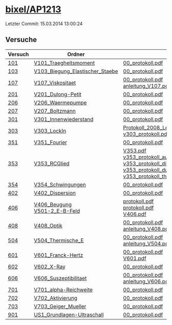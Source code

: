 # [bixel/AP1213](https://github.com/bixel/AP1213)

Letzter Commit: 15.03.2014 13:00:24

## Versuche

|        Versuch         |                                                                          Ordner                                                                           |                                                                                                                                                                                                                                                                                                                                                                                                                       PDFs                                                                                                                                                                                                                                                                                                                                                                                                                       |
|------------------------|-----------------------------------------------------------------------------------------------------------------------------------------------------------|--------------------------------------------------------------------------------------------------------------------------------------------------------------------------------------------------------------------------------------------------------------------------------------------------------------------------------------------------------------------------------------------------------------------------------------------------------------------------------------------------------------------------------------------------------------------------------------------------------------------------------------------------------------------------------------------------------------------------------------------------------------------------------------------------------------------------------------------------|
|[101](../../versuch/101)|[V101_Traegheitsmoment](https://github.com/bixel/AP1213/tree/master/V101_Traegheitsmoment)                                                                 |[00_protokoll.pdf](https://docs.google.com/viewer?url=https://raw.githubusercontent.com/bixel/AP1213/master/V101_Traegheitsmoment/00_protokoll.pdf)                                                                                                                                                                                                                                                                                                                                                                                                                                                                                                                                                                                                                                                                                               |
|[103](../../versuch/103)|[V103_Biegung_Elastischer_Staebe](https://github.com/bixel/AP1213/tree/master/V103_Biegung_Elastischer_Staebe)                                             |[00_protokoll.pdf](https://docs.google.com/viewer?url=https://raw.githubusercontent.com/bixel/AP1213/master/V103_Biegung_Elastischer_Staebe/00_protokoll.pdf)                                                                                                                                                                                                                                                                                                                                                                                                                                                                                                                                                                                                                                                                                     |
|[107](../../versuch/107)|[V107_Viskositaet](https://github.com/bixel/AP1213/tree/master/V107_Viskositaet)                                                                           |[00_protokoll.pdf](https://docs.google.com/viewer?url=https://raw.githubusercontent.com/bixel/AP1213/master/V107_Viskositaet/00_protokoll.pdf)<br/>[anleitung_V107.pdf](https://docs.google.com/viewer?url=https://raw.githubusercontent.com/bixel/AP1213/master/V107_Viskositaet/anleitung_V107.pdf)                                                                                                                                                                                                                                                                                                                                                                                                                                                                                                                                             |
|[201](../../versuch/201)|[V201_Dulong-Petit](https://github.com/bixel/AP1213/tree/master/V201_Dulong-Petit)                                                                         |[00_protokoll.pdf](https://docs.google.com/viewer?url=https://raw.githubusercontent.com/bixel/AP1213/master/V201_Dulong-Petit/00_protokoll.pdf)                                                                                                                                                                                                                                                                                                                                                                                                                                                                                                                                                                                                                                                                                                   |
|[206](../../versuch/206)|[V206_Waermepumpe](https://github.com/bixel/AP1213/tree/master/V206_Waermepumpe)                                                                           |[00_protokoll.pdf](https://docs.google.com/viewer?url=https://raw.githubusercontent.com/bixel/AP1213/master/V206_Waermepumpe/00_protokoll.pdf)                                                                                                                                                                                                                                                                                                                                                                                                                                                                                                                                                                                                                                                                                                    |
|[207](../../versuch/207)|[V207_Boltzmann](https://github.com/bixel/AP1213/tree/master/V207_Boltzmann)                                                                               |[00_protokoll.pdf](https://docs.google.com/viewer?url=https://raw.githubusercontent.com/bixel/AP1213/master/V207_Boltzmann/00_protokoll.pdf)                                                                                                                                                                                                                                                                                                                                                                                                                                                                                                                                                                                                                                                                                                      |
|[301](../../versuch/301)|[V301_Innenwiederstand](https://github.com/bixel/AP1213/tree/master/V301_Innenwiederstand)                                                                 |[00_protokoll.pdf](https://docs.google.com/viewer?url=https://raw.githubusercontent.com/bixel/AP1213/master/V301_Innenwiederstand/00_protokoll.pdf)                                                                                                                                                                                                                                                                                                                                                                                                                                                                                                                                                                                                                                                                                               |
|[303](../../versuch/303)|[V303_LockIn](https://github.com/bixel/AP1213/tree/master/V303_LockIn)                                                                                     |[Protokoll_2008_LockIn.pdf](https://docs.google.com/viewer?url=https://raw.githubusercontent.com/bixel/AP1213/master/V303_LockIn/Protokoll_2008_LockIn.pdf)<br/>[v303_protokoll.pdf](https://docs.google.com/viewer?url=https://raw.githubusercontent.com/bixel/AP1213/master/V303_LockIn/v303_protokoll.pdf)                                                                                                                                                                                                                                                                                                                                                                                                                                                                                                                                     |
|[351](../../versuch/351)|[V351_Fourier](https://github.com/bixel/AP1213/tree/master/V351_Fourier)                                                                                   |[00_protokoll.pdf](https://docs.google.com/viewer?url=https://raw.githubusercontent.com/bixel/AP1213/master/V351_Fourier/00_protokoll.pdf)                                                                                                                                                                                                                                                                                                                                                                                                                                                                                                                                                                                                                                                                                                        |
|[353](../../versuch/353)|[V353_RCGlied](https://github.com/bixel/AP1213/tree/master/V353_RCGlied)                                                                                   |[V353.pdf](https://docs.google.com/viewer?url=https://raw.githubusercontent.com/bixel/AP1213/master/V353_RCGlied/V353.pdf)<br/>[v353_protokoll_auswertung.pdf](https://docs.google.com/viewer?url=https://raw.githubusercontent.com/bixel/AP1213/master/V353_RCGlied/v353_protokoll_auswertung.pdf)<br/>[v353_protokoll_diskussion_nachweise.pdf](https://docs.google.com/viewer?url=https://raw.githubusercontent.com/bixel/AP1213/master/V353_RCGlied/v353_protokoll_diskussion_nachweise.pdf)<br/>[v353_protokoll_durchfuehrung.pdf](https://docs.google.com/viewer?url=https://raw.githubusercontent.com/bixel/AP1213/master/V353_RCGlied/v353_protokoll_durchfuehrung.pdf)<br/>[v353_protokoll_theorie.pdf](https://docs.google.com/viewer?url=https://raw.githubusercontent.com/bixel/AP1213/master/V353_RCGlied/v353_protokoll_theorie.pdf)|
|[354](../../versuch/354)|[V354_Schwingungen](https://github.com/bixel/AP1213/tree/master/V354_Schwingungen)                                                                         |[00_protokoll.pdf](https://docs.google.com/viewer?url=https://raw.githubusercontent.com/bixel/AP1213/master/V354_Schwingungen/00_protokoll.pdf)                                                                                                                                                                                                                                                                                                                                                                                                                                                                                                                                                                                                                                                                                                   |
|[402](../../versuch/402)|[V402_Dispersion](https://github.com/bixel/AP1213/tree/master/V402_Dispersion)                                                                             |[00_protokoll.pdf](https://docs.google.com/viewer?url=https://raw.githubusercontent.com/bixel/AP1213/master/V402_Dispersion/00_protokoll.pdf)                                                                                                                                                                                                                                                                                                                                                                                                                                                                                                                                                                                                                                                                                                     |
|[406](../../versuch/406)|[V406_Beugung](https://github.com/bixel/AP1213/tree/master/V406_Beugung)<br/>[V501-2_E-B-Feld](https://github.com/bixel/AP1213/tree/master/V501-2_E-B-Feld)|[protokoll.pdf](https://docs.google.com/viewer?url=https://raw.githubusercontent.com/bixel/AP1213/master/V501-2_E-B-Feld/protokoll.pdf)<br/>[protokoll.pdf](https://docs.google.com/viewer?url=https://raw.githubusercontent.com/bixel/AP1213/master/V406_Beugung/protokoll.pdf)<br/>[V406.pdf](https://docs.google.com/viewer?url=https://raw.githubusercontent.com/bixel/AP1213/master/V406_Beugung/V406.pdf)                                                                                                                                                                                                                                                                                                                                                                                                                                   |
|[408](../../versuch/408)|[V408_Optik](https://github.com/bixel/AP1213/tree/master/V408_Optik)                                                                                       |[00_protokoll.pdf](https://docs.google.com/viewer?url=https://raw.githubusercontent.com/bixel/AP1213/master/V408_Optik/00_protokoll.pdf)<br/>[anleitung_V408.pdf](https://docs.google.com/viewer?url=https://raw.githubusercontent.com/bixel/AP1213/master/V408_Optik/anleitung_V408.pdf)                                                                                                                                                                                                                                                                                                                                                                                                                                                                                                                                                         |
|[504](../../versuch/504)|[V504_Thermische_E](https://github.com/bixel/AP1213/tree/master/V504_Thermische_E)                                                                         |[00_protokoll.pdf](https://docs.google.com/viewer?url=https://raw.githubusercontent.com/bixel/AP1213/master/V504_Thermische_E/00_protokoll.pdf)<br/>[anleitung_V504.pdf](https://docs.google.com/viewer?url=https://raw.githubusercontent.com/bixel/AP1213/master/V504_Thermische_E/anleitung_V504.pdf)                                                                                                                                                                                                                                                                                                                                                                                                                                                                                                                                           |
|[601](../../versuch/601)|[V601_Franck-Hertz](https://github.com/bixel/AP1213/tree/master/V601_Franck-Hertz)                                                                         |[00_protokoll.pdf](https://docs.google.com/viewer?url=https://raw.githubusercontent.com/bixel/AP1213/master/V601_Franck-Hertz/00_protokoll.pdf)<br/>[V601.pdf](https://docs.google.com/viewer?url=https://raw.githubusercontent.com/bixel/AP1213/master/V601_Franck-Hertz/V601.pdf)                                                                                                                                                                                                                                                                                                                                                                                                                                                                                                                                                               |
|[602](../../versuch/602)|[V602_X-Ray](https://github.com/bixel/AP1213/tree/master/V602_X-Ray)                                                                                       |[00_protokoll.pdf](https://docs.google.com/viewer?url=https://raw.githubusercontent.com/bixel/AP1213/master/V602_X-Ray/00_protokoll.pdf)                                                                                                                                                                                                                                                                                                                                                                                                                                                                                                                                                                                                                                                                                                          |
|[606](../../versuch/606)|[V606_Suszeptibilitaet](https://github.com/bixel/AP1213/tree/master/V606_Suszeptibilitaet)                                                                 |[00_protokoll.pdf](https://docs.google.com/viewer?url=https://raw.githubusercontent.com/bixel/AP1213/master/V606_Suszeptibilitaet/00_protokoll.pdf)<br/>[anleitung_V606.pdf](https://docs.google.com/viewer?url=https://raw.githubusercontent.com/bixel/AP1213/master/V606_Suszeptibilitaet/anleitung_V606.pdf)                                                                                                                                                                                                                                                                                                                                                                                                                                                                                                                                   |
|[701](../../versuch/701)|[V701_alpha-Reichweite](https://github.com/bixel/AP1213/tree/master/V701_alpha-Reichweite)                                                                 |[00_protokoll.pdf](https://docs.google.com/viewer?url=https://raw.githubusercontent.com/bixel/AP1213/master/V701_alpha-Reichweite/00_protokoll.pdf)                                                                                                                                                                                                                                                                                                                                                                                                                                                                                                                                                                                                                                                                                               |
|[702](../../versuch/702)|[V702_Aktivierung](https://github.com/bixel/AP1213/tree/master/V702_Aktivierung)                                                                           |[00_protokoll.pdf](https://docs.google.com/viewer?url=https://raw.githubusercontent.com/bixel/AP1213/master/V702_Aktivierung/00_protokoll.pdf)                                                                                                                                                                                                                                                                                                                                                                                                                                                                                                                                                                                                                                                                                                    |
|[703](../../versuch/703)|[V703_Geiger_Mueller](https://github.com/bixel/AP1213/tree/master/V703_Geiger_Mueller)                                                                     |[00_protokoll.pdf](https://docs.google.com/viewer?url=https://raw.githubusercontent.com/bixel/AP1213/master/V703_Geiger_Mueller/00_protokoll.pdf)                                                                                                                                                                                                                                                                                                                                                                                                                                                                                                                                                                                                                                                                                                 |
|[901](../../versuch/901)|[US1_Grundlagen-Ultraschall](https://github.com/bixel/AP1213/tree/master/US1_Grundlagen-Ultraschall)                                                       |[00_protokoll.pdf](https://docs.google.com/viewer?url=https://raw.githubusercontent.com/bixel/AP1213/master/US1_Grundlagen-Ultraschall/00_protokoll.pdf)                                                                                                                                                                                                                                                                                                                                                                                                                                                                                                                                                                                                                                                                                          |
